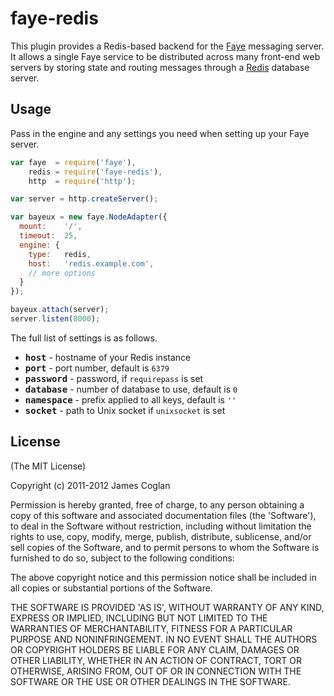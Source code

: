 # faye-redis

This plugin provides a Redis-based backend for the [Faye](http://faye.jcoglan.com)
messaging server. It allows a single Faye service to be distributed across many
front-end web servers by storing state and routing messages through a
[Redis](http://redis.io) database server.


## Usage

Pass in the engine and any settings you need when setting up your Faye server.

```js
var faye  = require('faye'),
    redis = require('faye-redis'),
    http  = require('http');

var server = http.createServer();

var bayeux = new faye.NodeAdapter({
  mount:    '/',
  timeout:  25,
  engine: {
    type:   redis,
    host:   'redis.example.com',
    // more options
  }
});

bayeux.attach(server);
server.listen(8000);
```

The full list of settings is as follows.

* <b><tt>host</tt></b> - hostname of your Redis instance
* <b><tt>port</tt></b> - port number, default is `6379`
* <b><tt>password</tt></b> - password, if `requirepass` is set
* <b><tt>database</tt></b> - number of database to use, default is `0`
* <b><tt>namespace</tt></b> - prefix applied to all keys, default is `''`
* <b><tt>socket</tt></b> - path to Unix socket if `unixsocket` is set


## License

(The MIT License)

Copyright (c) 2011-2012 James Coglan

Permission is hereby granted, free of charge, to any person obtaining a copy of
this software and associated documentation files (the 'Software'), to deal in
the Software without restriction, including without limitation the rights to use,
copy, modify, merge, publish, distribute, sublicense, and/or sell copies of the
Software, and to permit persons to whom the Software is furnished to do so,
subject to the following conditions:

The above copyright notice and this permission notice shall be included in all
copies or substantial portions of the Software.

THE SOFTWARE IS PROVIDED 'AS IS', WITHOUT WARRANTY OF ANY KIND, EXPRESS OR
IMPLIED, INCLUDING BUT NOT LIMITED TO THE WARRANTIES OF MERCHANTABILITY, FITNESS
FOR A PARTICULAR PURPOSE AND NONINFRINGEMENT. IN NO EVENT SHALL THE AUTHORS OR
COPYRIGHT HOLDERS BE LIABLE FOR ANY CLAIM, DAMAGES OR OTHER LIABILITY, WHETHER
IN AN ACTION OF CONTRACT, TORT OR OTHERWISE, ARISING FROM, OUT OF OR IN
CONNECTION WITH THE SOFTWARE OR THE USE OR OTHER DEALINGS IN THE SOFTWARE.

